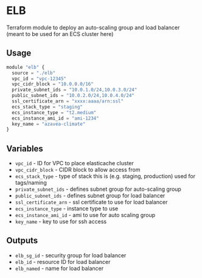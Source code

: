 # ELB

Terraform module to deploy an auto-scaling group and load balancer (meant to be used for an ECS cluster here)

## Usage

```javascript
module "elb" {
  source = "./elb"
  vpc_id = "vpc-12345"
  vpc_cidr_block = "10.0.0.0/16"
  private_subnet_ids = "10.0.1.0/24,10.0.3.0/24"
  public_subnet_ids = "10.0.2.0/24,10.0.4.0/24"
  ssl_certificate_arn = "xxxx:aaaa/arn:ssl"
  ecs_stack_type = "staging"
  ecs_instance_type = "t2.medium"
  ecs_instance_ami_id = "ami-1234"
  key_name = "azavea-climate"
}
```

## Variables
- `vpc_id` - ID for VPC to place elasticache cluster
- `vpc_cidr_block` - CIDR block to allow access from
- `ecs_stack_type` - type of stack this is (e.g. staging, production) used for tags/naming
- `private_subnet_ids` - defines subnet group for auto-scaling group
- `public_subnet_ids` - defines subnet group for load balancer
- `ssl_certificate_arn` - ssl certificate to use for load balancer
- `ecs_instance_type` - instance type to use
- `ecs_instance_ami_id` - ami to use for auto scaling group
- `key_name` - key to use for ssh access

## Outputs

- `elb_sg_id` - security group for load balancer
- `elb_id` - resource ID for load balancer
- `elb_named` - name for load balancer
